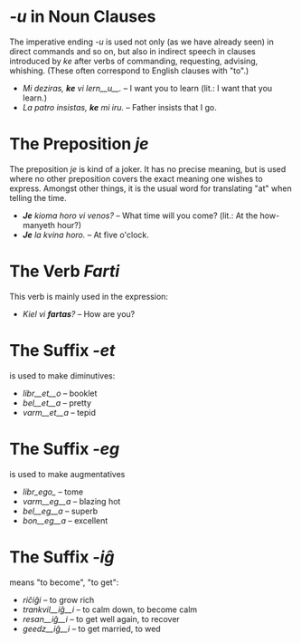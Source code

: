 # *-u* in Noun Clauses

The imperative ending *-u* is used not only (as we have already seen) in direct commands and so on, but also in indirect speech in clauses introduced by *ke* after verbs of commanding, requesting, advising, whishing. (These often correspond to English clauses with "to".)

- *Mi deziras, __ke__ vi lern__u__.* – I want you to learn (lit.: I want that you learn.)
- *La patro insistas, __ke__ mi iru.* – Father insists that I go. 
 
# The Preposition *je*

The preposition *je* is kind of a joker. It has no precise meaning, but is used where no other preposition covers the exact meaning one wishes to express. Amongst other things, it is the usual word for translating "at" when telling the time.

- *__Je__ kioma horo vi venos?* – What time will you come? (lit.: At the how-manyeth hour?)
- *__Je__ la kvina horo.* – At five o'clock.
 

# The Verb *Farti*

This verb is mainly used in the expression:

- *Kiel vi __fartas__?* – How are you?


# The Suffix *-et*

is used to make diminutives:

- *libr__et__o* – booklet
- *bel__et__a*  – pretty
- *varm__et__a* – tepid
 

# The Suffix *-eg*

is used to make augmentatives

- *libr_ego_*    – tome
- *varm__eg__a*  – blazing hot
- *bel__eg__a*   – superb
- *bon__eg__a*   – excellent
 

# The Suffix *-iĝ*

means "to become", "to get":

- *riĉiĝi*          – to grow rich
- *trankvil__iĝ__i* – to calm down, to become calm
- *resan__iĝ__i*    – to get well again, to recover
- *geedz__iĝ__i*    – to get married, to wed
 

